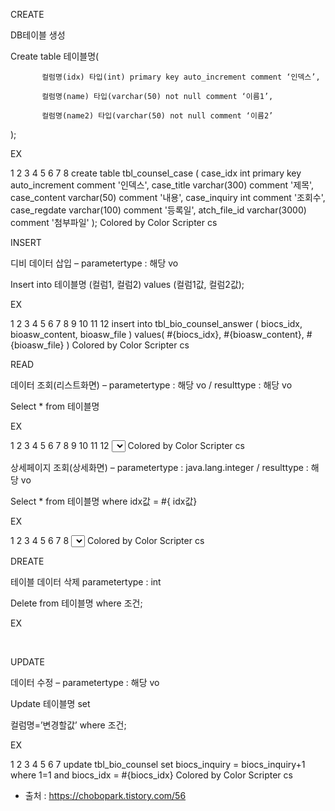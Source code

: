 CREATE






DB테이블 생성

Create table 테이블명(

           컬럼명(idx) 타입(int) primary key auto_increment comment ‘인덱스’,

           컬럼명(name) 타입(varchar(50) not null comment ‘이름1’,

           컬럼명(name2) 타입(varchar(50) not null comment ‘이름2’

);







EX

1
2
3
4
5
6
7
8
create table tbl_counsel_case (
case_idx int primary key auto_increment comment '인덱스',
case_title varchar(300) comment '제목',
case_content varchar(50) comment '내용',
case_inquiry int comment '조회수',
case_regdate varchar(100) comment '등록일',
atch_file_id varchar(3000) comment '첨부파일'
);
Colored by Color Scripter
cs














INSERT




디비 데이터 삽입 – parametertype : 해당 vo

Insert into 테이블명 (컬럼1, 컬럼2) values (컬럼1값, 컬럼2값);





EX

1
2
3
4
5
6
7
8
9
10
11
12
<insert id="bioCounselAnswerInsert" parameterType="tbl_bio_counsel_answerVO">
insert into tbl_bio_counsel_answer (
biocs_idx,
bioasw_content,
bioasw_file
)
values(
#{biocs_idx},
#{bioasw_content},
#{bioasw_file}
)
</insert>
Colored by Color Scripter
cs
















READ






데이터 조회(리스트화면) – parametertype : 해당 vo  / resulttype : 해당 vo

Select * from 테이블명





EX

1
2
3
4
5
6
7
8
9
10
11
12
<select id="getAnswerList" parameterType="tbl_bio_counsel_answerVO"  resultType="tbl_bio_counsel_answerVO">
SELECT
*
FROM
tbl_bio_counsel_answer
where
1=1
and
biocs_idx = #{biocs_idx}
Order by
bioasw_idx desc
</select>
Colored by Color Scripter
cs






상세페이지 조회(상세화면) – parametertype : java.lang.integer / resulttype : 해당 vo

Select * from 테이블명 where idx값 = #{ idx값}





EX

1
2
3
4
5
6
7
8
<select id="getBioCounselContent" parameterType="java.lang.Integer"  resultType="tbl_bio_counselVO">
select
*
from
tbl_bio_counsel
where
biocs_idx =#{biocs_idx}
</select>
Colored by Color Scripter
cs














DREATE




테이블 데이터 삭제 parametertype : int

Delete from 테이블명 where 조건;





EX

<delete id="getBoardDelete" parameterType="java.lang.Integer" >
<![CDATA[
    delete 
    	from 
    tbl_board
    where
    board_idx =#{board_idx}            
]]>    
</delete>​












UPDATE


데이터 수정 – parametertype : 해당 vo

Update 테이블명 set

컬럼명=’변경할값’ where 조건;



EX



1
2
3
4
5
6
7
<update id="getBioCounselinquiryUpdate" parameterType="java.lang.Integer">
update tbl_bio_counsel set
biocs_inquiry = biocs_inquiry+1
where
1=1
and biocs_idx = #{biocs_idx}
</update>
Colored by Color Scripter
cs
 

- 출처 : https://chobopark.tistory.com/56